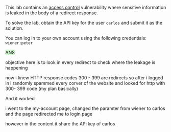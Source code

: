 

This lab contains an [access control](https://portswigger.net/web-security/access-control) vulnerability where sensitive information is leaked in the body of a redirect response.

To solve the lab, obtain the API key for the user `carlos` and submit it as the solution.

You can log in to your own account using the following credentials: `wiener:peter`


<mark style="background: #BBFABBA6;">ANS</mark>

objective here is to look in every redirect to check where the leakage is happening


now i knew HTTP response codes 300 - 399 are redirects so after i logged in i randomly spammed every corver of the website and looked for http with 300- 399 code (my plan basically)

And it worked


i went to the my-account page,
changed the paramter from wiener to carlos and the page redirected me to login page

however in the content it share the APi key of carlos





